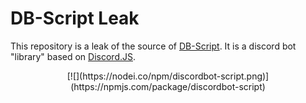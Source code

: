 # DB-Script Leak
This repository is a leak of the source of [DB-Script](https://www.db-script.xyz). It is a discord bot "library" based on [Discord.JS](https://discord.js.org/#).
<center>[![](https://nodei.co/npm/discordbot-script.png)](https://npmjs.com/package/discordbot-script)</center>
